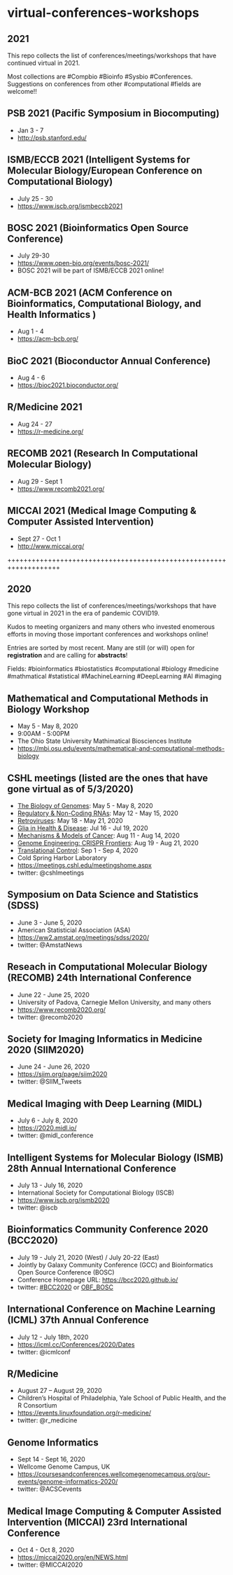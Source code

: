# virtual-conferences-workshops

## 2021
This repo collects the list of conferences/meetings/workshops that have continued virtual in 2021. 

Most collections are #Compbio #Bioinfo #Sysbio #Conferences. Suggestions on conferences from other #computational #fields are welcome!!

## PSB 2021 (Pacific Symposium in Biocomputing)
* Jan 3 - 7
* http://psb.stanford.edu/

## ISMB/ECCB 2021 (Intelligent Systems for Molecular Biology/European Conference on Computational Biology)
* July 25 - 30
* https://www.iscb.org/ismbeccb2021

## BOSC 2021 (Bioinformatics Open Source Conference)
* July 29-30
* https://www.open-bio.org/events/bosc-2021/
* BOSC 2021 will be part of ISMB/ECCB 2021 online!

## ACM-BCB 2021 (ACM Conference on Bioinformatics, Computational Biology, and Health Informatics )
* Aug 1 - 4
* https://acm-bcb.org/

## BioC 2021 (Bioconductor Annual Conference)
* Aug 4 - 6
* https://bioc2021.bioconductor.org/

## R/Medicine 2021
* Aug 24 - 27
* https://r-medicine.org/

## RECOMB 2021 (Research In Computational Molecular Biology)
* Aug 29  - Sept 1
* https://www.recomb2021.org/

## MICCAI 2021 (Medical Image Computing & Computer Assisted Intervention)
* Sept 27 - Oct 1
* http://www.miccai.org/

+++++++++++++++++++++++++++++++++++++++++++++++++++++++++++++++++++
## 2020 
This repo collects the list of conferences/meetings/workshops that have gone virtual in 2021 in the era of pandemic COVID19. 

Kudos to meeting organizers and many others who invested enomerous efforts in moving those important conferences and workshops online!

Entries are sorted by most recent. Many are still (or will) open for **registration** and are calling for **abstracts**!

Fields: #bioinformatics #biostatistics #computational #biology #medicine #mathmatical #statistical #MachineLearning #DeepLearning #AI #imaging 

## Mathematical and Computational Methods in Biology Workshop
* May 5 - May 8, 2020
* 9:00AM - 5:00PM
* The Ohio State University Mathimatical Biosciences Institute
* https://mbi.osu.edu/events/mathematical-and-computational-methods-biology

## CSHL meetings (listed are the ones that have gone virtual as of 5/3/2020)
* [The Biology of Genomes](https://meetings.cshl.edu/meetings.aspx?meet=GENOME&year=20): May 5 - May 8, 2020
* [Regulatory & Non-Coding RNAs](https://meetings.cshl.edu/meetings.aspx?meet=REGRNA&year=20): May 12 - May 15, 2020
* [Retroviruses](https://meetings.cshl.edu/meetings.aspx?meet=RETRO&year=20): May 18 - May 21, 2020
* [Glia in Health & Disease](https://meetings.cshl.edu/meetings.aspx?meet=GLIA&year=20): Jul 16 - Jul 19, 2020
* [Mechanisms & Models of Cancer](https://meetings.cshl.edu/meetings.aspx?meet=CANCER&year=20): Aug 11 - Aug 14, 2020
* [Genome Engineering: CRISPR Frontiers](https://meetings.cshl.edu/meetings.aspx?meet=CRISPR&year=20): Aug 19 - Aug 21, 2020
* [Translational Control](https://meetings.cshl.edu/meetings.aspx?meet=TRANSC&year=20): Sep 1 - Sep 4, 2020
* Cold Spring Harbor Laboratory
* https://meetings.cshl.edu/meetingshome.aspx
* twitter: @cshlmeetings

## Symposium on Data Science and Statistics (SDSS)
* June 3 - June 5, 2020
* American Statisticial Association (ASA)
* https://ww2.amstat.org/meetings/sdss/2020/
* twitter: @AmstatNews

## Reseach in Computational Molecular Biology (RECOMB) 24th International Conference
* June 22 - June 25, 2020
* University of Padova, Carnegie Mellon University, and many others
* https://www.recomb2020.org/
* twitter: @recomb2020

## Society for Imaging Informatics in Medicine 2020 (SIIM2020)
* June 24 - June 26, 2020
* https://siim.org/page/siim2020
* twitter: @SIIM_Tweets

## Medical Imaging with Deep Learning (MIDL)
* July 6 - July 8, 2020
* https://2020.midl.io/
* twitter: @midl_conference

## Intelligent Systems for Molecular Biology (ISMB) 28th Annual International Conference
* July 13 - July 16, 2020
* International Society for Computational Biology (ISCB) 
* https://www.iscb.org/ismb2020
* twitter: @iscb

## Bioinformatics Community Conference 2020 (BCC2020)
* July 19 - July 21, 2020 (West) / July 20-22 (East)
* Jointly by Galaxy Community Conference (GCC) and Bioinformatics Open Source Conference (BOSC)
* Conference Homepage URL: https://bcc2020.github.io/
* twitter: [#BCC2020](https://twitter.com/search?q=BCC2020&src=typed_query) or [OBF_BOSC](https://twitter.com/OBF_BOSC)

## International Conference on Machine Learning (ICML) 37th Annual Conference
* July 12 - July 18th, 2020
* https://icml.cc/Conferences/2020/Dates
* twitter: @icmlconf

## R/Medicine
* August 27 – August 29, 2020
* Children’s Hospital of Philadelphia, Yale School of Public Health, and the R Consortium
* https://events.linuxfoundation.org/r-medicine/
* twitter: @r_medicine

## Genome Informatics
* Sept 14 - Sept 16, 2020
* Wellcome Genome Campus, UK
* https://coursesandconferences.wellcomegenomecampus.org/our-events/genome-informatics-2020/
* twitter: @ACSCevents

## Medical Image Computing & Computer Assisted Intervention (MICCAI) 23rd International Conference 
* Oct 4 - Oct 8, 2020
* https://miccai2020.org/en/NEWS.html
* twitter: @MICCAI2020
